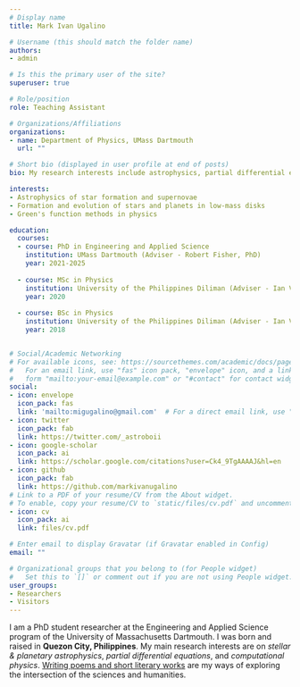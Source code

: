 ```yaml
---
# Display name
title: Mark Ivan Ugalino

# Username (this should match the folder name)
authors:
- admin

# Is this the primary user of the site?
superuser: true

# Role/position
role: Teaching Assistant

# Organizations/Affiliations
organizations:
- name: Department of Physics, UMass Dartmouth
  url: ""

# Short bio (displayed in user profile at end of posts)
bio: My research interests include astrophysics, partial differential equations and fluid modelling.

interests:
- Astrophysics of star formation and supernovae
- Formation and evolution of stars and planets in low-mass disks
- Green's function methods in physics

education:
  courses:
  - course: PhD in Engineering and Applied Science
    institution: UMass Dartmouth (Adviser - Robert Fisher, PhD)
    year: 2021-2025 
    
  - course: MSc in Physics
    institution: University of the Philippines Diliman (Adviser - Ian Vega, PhD)
    year: 2020
    
  - course: BSc in Physics 
    institution: University of the Philippines Diliman (Adviser - Ian Vega, PhD)
    year: 2018


# Social/Academic Networking
# For available icons, see: https://sourcethemes.com/academic/docs/page-builder/#icons
#   For an email link, use "fas" icon pack, "envelope" icon, and a link in the
#   form "mailto:your-email@example.com" or "#contact" for contact widget.
social:
- icon: envelope
  icon_pack: fas
  link: 'mailto:migugalino@gmail.com'  # For a direct email link, use "mailto:test@example.org".
- icon: twitter
  icon_pack: fab
  link: https://twitter.com/_astroboii
- icon: google-scholar
  icon_pack: ai
  link: https://scholar.google.com/citations?user=Ck4_9TgAAAAJ&hl=en
- icon: github
  icon_pack: fab
  link: https://github.com/markivanugalino
# Link to a PDF of your resume/CV from the About widget.
# To enable, copy your resume/CV to `static/files/cv.pdf` and uncomment the lines below.
- icon: cv
  icon_pack: ai
  link: files/cv.pdf

# Enter email to display Gravatar (if Gravatar enabled in Config)
email: ""

# Organizational groups that you belong to (for People widget)
#   Set this to `[]` or comment out if you are not using People widget.
user_groups:
- Researchers
- Visitors
---
```


I am a PhD student researcher at the Engineering and Applied Science program of the University of Massachusetts Dartmouth. I was born and raised in **Quezon City, Philippines**. My main research interests are on _stellar & planetary astrophysics_, _partial differential equations_, and _computational physics_. [Writing poems and short literary works](https://migugalino.wixsite.com/markugalino/poems) are my ways of exploring the intersection of the sciences and humanities.


